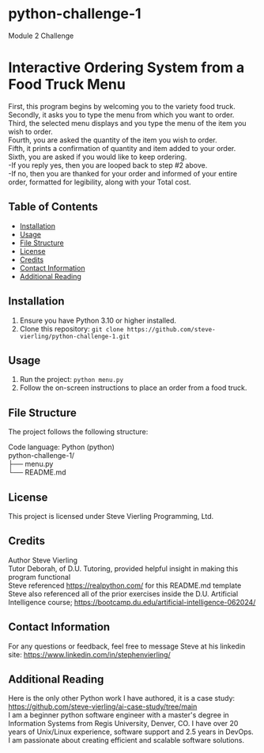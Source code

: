 # python-challenge-1
Module 2 Challenge

# Interactive Ordering System from a Food Truck Menu

First, this program begins by welcoming you to the variety food truck.    
Secondly, it asks you to type the menu from which you want to order.\
Third, the selected menu displays and you type the menu of the item you wish to order.\
Fourth, you are asked the quantity of the item you wish to order.\
Fifth, it prints a confirmation of quantity and item added to your order.\
Sixth, you are asked if you would like to keep ordering.    
  -If you reply yes, then you are looped back to step #2 above.    
  -If no, then you are thanked for your order and informed of your entire order, formatted for legibility, along with your Total cost.

## Table of Contents

- [Installation](#installation)
- [Usage](#usage)
- [File Structure](#file-structure)
- [License](#license)
- [Credits](#credits)
- [Contact Information](#contact-information)
- [Additional Reading](#additional-reading)

## Installation

1. Ensure you have Python 3.10 or higher installed.
2. Clone this repository: `git clone https://github.com/steve-vierling/python-challenge-1.git`

## Usage

1. Run the project: `python menu.py`
2. Follow the on-screen instructions to place an order from a food truck.

## File Structure

The project follows the following structure:

Code language: Python (python)\
python-challenge-1/\
├── menu.py\
└── README.md

## License
This project is licensed under Steve Vierling Programming, Ltd.

## Credits
Author Steve Vierling  
Tutor Deborah, of D.U. Tutoring, provided helpful insight in making this program functional  
Steve referenced https://realpython.com/ for this README.md template  
Steve also referenced all of the prior exercises inside the D.U. Artificial Intelligence course; https://bootcamp.du.edu/artificial-intelligence-062024/

## Contact Information
For any questions or feedback, feel free to message Steve at his linkedin site: https://www.linkedin.com/in/stephenvierling/

## Additional Reading 
Here is the only other Python work I have authored, it is a case study: https://github.com/steve-vierling/ai-case-study/tree/main  
I am a beginner python software engineer with a master's degree in Information Systems from Regis University, Denver, CO. I have over 20 years of Unix/Linux experience, software support and 2.5 years in DevOps.  I am passionate about creating efficient and scalable software solutions.


